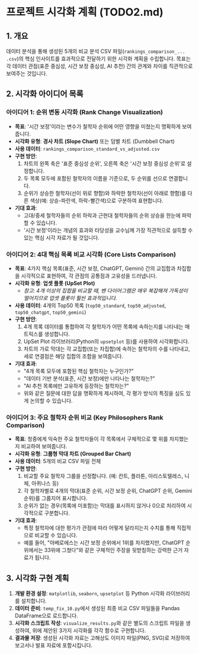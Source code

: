 # 프로젝트 시각화 계획 (TODO2.md)

## 1. 개요

데이터 분석을 통해 생성된 5개의 비교 분석 CSV 파일(`rankings_comparison_... .csv`)의 핵심 인사이트를 효과적으로 전달하기 위한 시각화 계획을 수립합니다. 목표는 각 데이터 관점(표준 중심성, 시간 보정 중심성, AI 추천) 간의 관계와 차이를 직관적으로 보여주는 것입니다.

## 2. 시각화 아이디어 목록

### 아이디어 1: 순위 변동 시각화 (Rank Change Visualization)

- **목표**: '시간 보정'이라는 변수가 철학자 순위에 어떤 영향을 미쳤는지 명확하게 보여줍니다.
- **시각화 유형**: **경사 차트 (Slope Chart)** 또는 덤벨 차트 (Dumbbell Chart)
- **사용 데이터**: `rankings_comparison_standard_vs_adjusted.csv`
- **구현 방안**:
  1.  차트의 왼쪽 축은 '표준 중심성 순위', 오른쪽 축은 '시간 보정 중심성 순위'로 설정합니다.
  2.  두 목록 모두에 포함된 철학자의 이름을 기준으로, 두 순위를 선으로 연결합니다.
  3.  순위가 상승한 철학자(선이 위로 향함)와 하락한 철학자(선이 아래로 향함)를 다른 색상(예: 상승-파란색, 하락-빨간색)으로 구분하여 표현합니다.
- **기대 효과**:
  - 고대/중세 철학자들의 순위 하락과 근현대 철학자들의 순위 상승을 한눈에 파악할 수 있습니다.
  - '시간 보정'이라는 개념의 효과와 타당성을 교수님께 가장 직관적으로 설득할 수 있는 핵심 시각 자료가 될 것입니다.

### 아이디어 2: 4대 핵심 목록 비교 시각화 (Core Lists Comparison)

- **목표**: 4가지 핵심 목록(표준, 시간 보정, ChatGPT, Gemini) 간의 교집합과 차집합을 시각적으로 표현하여, 각 관점의 공통점과 고유성을 드러냅니다.
- **시각화 유형**: **업셋 플롯 (UpSet Plot)**
  - _참고: 4개 이상의 집합을 비교할 때, 벤 다이어그램은 매우 복잡해져 가독성이 떨어지므로 업셋 플롯이 훨씬 효과적입니다._
- **사용 데이터**: 4개의 Top50 목록 (`top50_standard`, `top50_adjusted`, `top50_chatgpt`, `top50_gemini`)
- **구현 방안**:
  1.  4개 목록 데이터를 통합하여 각 철학자가 어떤 목록에 속하는지를 나타내는 매트릭스를 생성합니다.
  2.  UpSet Plot 라이브러리(Python의 `upsetplot` 등)를 사용하여 시각화합니다.
  3.  차트의 가로 막대는 각 교집합(또는 차집합)에 속하는 철학자의 수를 나타내고, 세로 연결점은 해당 집합의 조합을 보여줍니다.
- **기대 효과**:
  - "4개 목록 모두에 포함된 핵심 철학자는 누구인가?"
  - "데이터 기반 분석(표준, 시간 보정)에만 나타나는 철학자는?"
  - "AI 추천 목록에만 고유하게 등장하는 철학자는?"
  - 위와 같은 질문에 대한 답을 명확하게 제시하여, 각 평가 방식의 특징을 심도 있게 논의할 수 있습니다.

### 아이디어 3: 주요 철학자 순위 비교 (Key Philosophers Rank Comparison)

- **목표**: 청중에게 익숙한 주요 철학자들이 각 목록에서 구체적으로 몇 위를 차지했는지 비교하여 보여줍니다.
- **시각화 유형**: **그룹형 막대 차트 (Grouped Bar Chart)**
- **사용 데이터**: 5개의 비교 CSV 파일 전체
- **구현 방안**:
  1.  비교할 주요 철학자 그룹을 선정합니다. (예: 칸트, 플라톤, 아리스토텔레스, 니체, 아퀴나스 등)
  2.  각 철학자별로 4개의 막대(표준 순위, 시간 보정 순위, ChatGPT 순위, Gemini 순위)를 그룹지어 표시합니다.
  3.  순위가 없는 경우(목록에 미포함)는 막대를 표시하지 않거나 0으로 처리하여 시각적으로 구분합니다.
- **기대 효과**:
  - 특정 철학자에 대한 평가가 관점에 따라 어떻게 달라지는지 수치를 통해 직접적으로 비교할 수 있습니다.
  - 예를 들어, "아베로에스는 시간 보정 순위에서 1위를 차지했지만, ChatGPT 순위에서는 33위에 그쳤다"와 같은 구체적인 주장을 뒷받침하는 강력한 근거 자료가 됩니다.

## 3. 시각화 구현 계획

1.  **개발 환경 설정**: `matplotlib`, `seaborn`, `upsetplot` 등 Python 시각화 라이브러리를 설치합니다.
2.  **데이터 준비**: `temp_fix_10.py`에서 생성된 최종 비교 CSV 파일들을 Pandas DataFrame으로 로드합니다.
3.  **시각화 스크립트 작성**: `visualize_results.py`와 같은 별도의 스크립트 파일을 생성하여, 위에 제안된 3가지 시각화를 각각 함수로 구현합니다.
4.  **결과물 저장**: 생성된 시각화 자료는 고해상도 이미지 파일(PNG, SVG)로 저장하여 보고서나 발표 자료에 포함시킵니다.
